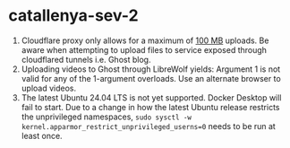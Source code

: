 # catallenya-sev-2

1. Cloudflare proxy only allows for a maximum of [100 MB](https://developers.cloudflare.com/workers/platform/limits/) uploads. Be aware when attempting to upload files to service exposed through cloudflared tunnels i.e. Ghost blog.
2. Uploading videos to Ghost through LibreWolf yields: Argument 1 is not valid for any of the 1-argument overloads. Use an alternate browser to upload videos.
3. The latest Ubuntu 24.04 LTS is not yet supported. Docker Desktop will fail to start. Due to a change in how the latest Ubuntu release restricts the unprivileged namespaces, `sudo sysctl -w kernel.apparmor_restrict_unprivileged_userns=0` needs to be run at least once. 